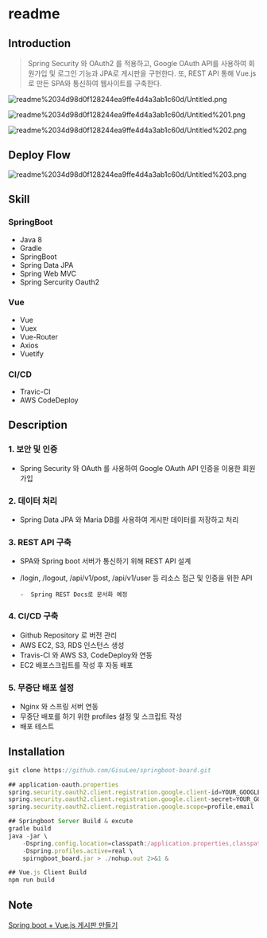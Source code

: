 # readme

## Introduction

> Spring Security 와 OAuth2 를 적용하고, Google OAuth API를 사용하여 회원가입 및 로그인 기능과 JPA로 게시판을 구현한다. 또, REST API 통해 Vue.js로 만든 SPA와 통신하여 웹사이트를 구축한다.

![readme%2034d98d0f128244ea9ffe4d4a3ab1c60d/Untitled.png](readme%2034d98d0f128244ea9ffe4d4a3ab1c60d/Untitled.png)

![readme%2034d98d0f128244ea9ffe4d4a3ab1c60d/Untitled%201.png](readme%2034d98d0f128244ea9ffe4d4a3ab1c60d/Untitled%201.png)

![readme%2034d98d0f128244ea9ffe4d4a3ab1c60d/Untitled%202.png](readme%2034d98d0f128244ea9ffe4d4a3ab1c60d/Untitled%202.png)

## Deploy Flow

![readme%2034d98d0f128244ea9ffe4d4a3ab1c60d/Untitled%203.png](readme%2034d98d0f128244ea9ffe4d4a3ab1c60d/Untitled%203.png)

## Skill

### **SpringBoot**

- Java 8
- Gradle
- SpringBoot
- Spring Data JPA
- Spring Web MVC
- Spring Sercurity Oauth2

### **Vue**

- Vue
- Vuex
- Vue-Router
- Axios
- Vuetify

### CI/CD

- Travic-CI
- AWS CodeDeploy

## Description

### 1. 보안 및 인증

- Spring Security 와 OAuth 를 사용하여 Google OAuth API 인증을 이용한 회원가입

### 2. 데이터 처리

- Spring Data JPA 와 Maria DB를 사용하여 게시판 데이터를 저장하고 처리

### 3. REST API 구축

- SPA와 Spring boot 서버가 통신하기 위해 REST API 설계
- /login, /logout, /api/v1/post, /api/v1/user 등 리소스 접근 및 인증을 위한 API

      -  Spring REST Docs로 문서화 예정 

### 4. CI/CD 구축

- Github Repository 로 버전 관리
- AWS EC2, S3, RDS 인스턴스 생성
- Travis-CI 와 AWS S3, CodeDeploy와 연동
- EC2 배포스크립트를 작성 후 자동 배포

### 5. 무중단 배포 설정

- Nginx 와 스프링 서버 연동
- 무중단 배포를 하기 위한 profiles 설정 및 스크립트 작성
- 배포 테스트

## Installation

```jsx
git clone https://github.com/GisuLee/springboot-board.git

## application-oauth.properties
spring.security.oauth2.client.registration.google.client-id=YOUR_GOOGLE_CLIENT_ID
spring.security.oauth2.client.registration.google.client-secret=YOUR_GOOGLE_SERCET
spring.security.oauth2.client.registration.google.scope=profile,email

## Springboot Server Build & excute
gradle build
java -jar \
    -Dspring.config.location=classpath:/application.properties,classpath:/application-real.properties, classpath:/application-oauth.properties,classpath:/application-real-db.properties \
    -Dspring.profiles.active=real \
    spirngboot_board.jar > ./nohup.out 2>&1 &

## Vue.js Client Build
npm run build
```

## Note

[Spring boot + Vue.js 게시판 만들기](https://www.notion.so/Spring-boot-Vue-js-70989b49173947fcaa15c4f19265f899)